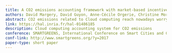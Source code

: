 ```yaml
---
title: A CO2 emissions accounting framework with market-based incentives for Cloud infrastructures
authors: David Margery, David Guyon, Anne-Cécile Orgerie, Christine Morin, Gareth Francis, Charaka Palansuriya and Kostas Kavoussanakis
abstract: CO2 emissions related to Cloud computing reach nowadays worrying levels, without any reduction in sight. Often, Cloud users, asking for virtual machines, are not aware of such emissions which concern the entire Cloud infrastructures and are thus difficult to split into the actual resources utilization, such as virtual machines. We propose a CO2 emissions accounting framework giving flexibility to the Cloud providers, predictability to the users and allocating all the carbon costs to the users. This paper shows the architecture of our accounting framework and ideas on how to practically implement it.
link: https://hal.inria.fr/hal-01486185
description: Cloud computing accounting system for CO2 emissions
conference: SMARTGREENS, International Conference on Smart Cities and Green ICT Systems, Porto, Portugal
conf-link: http://www.smartgreens.org/?y=2017
paper-type: short paper
---
```


